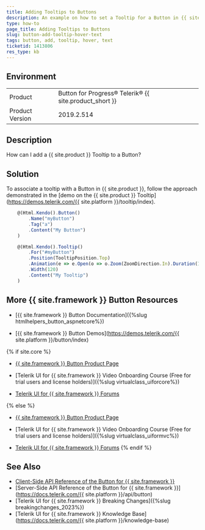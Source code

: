 ```yaml
---
title: Adding Tooltips to Buttons
description: An example on how to set a Tooltip for a Button in {{ site.product }}.
type: how-to
page_title: Adding Tooltips to Buttons
slug: button-add-tooltip-hover-text
tags: button, add, tooltip, hover, text
ticketid: 1413806
res_type: kb
---
```


## Environment

<table>
 <tr>
  <td>Product</td>
  <td>Button for Progress® Telerik® {{ site.product_short }}</td>
 </tr>
 <tr>
  <td>Product Version</td>
  <td>2019.2.514</td>
 </tr>
</table>

## Description

How can I add a {{ site.product }} Tooltip to a Button?

## Solution

To associate a tooltip with a Button in {{ site.product }}, follow the approach demonstrated in the [demo on the {{ site.product }} Tooltip](https://demos.telerik.com/{{ site.platform }}/tooltip/index).  

```javascript
    @(Html.Kendo().Button()
        .Name("myButton")
        .Tag("a")
        .Content("My Button")
    )

    @(Html.Kendo().Tooltip()
        .For("#myButton")
        .Position(TooltipPosition.Top)
        .Animation(e => e.Open(o => o.Zoom(ZoomDirection.In).Duration(150)))
        .Width(120)
        .Content("My Tooltip")
    )
```

## More {{ site.framework }} Button Resources

* [{{ site.framework }} Button Documentation]({%slug htmlhelpers_button_aspnetcore%})

* [{{ site.framework }} Button Demos](https://demos.telerik.com/{{ site.platform }}/button/index)

{% if site.core %}
* [{{ site.framework }} Button Product Page](https://www.telerik.com/aspnet-core-ui/button)

* [Telerik UI for {{ site.framework }} Video Onboarding Course (Free for trial users and license holders)]({%slug virtualclass_uiforcore%})

* [Telerik UI for {{ site.framework }} Forums](https://www.telerik.com/forums/aspnet-core-ui)

{% else %}
* [{{ site.framework }} Button Product Page](https://www.telerik.com/aspnet-mvc/button)

* [Telerik UI for {{ site.framework }} Video Onboarding Course (Free for trial users and license holders)]({%slug virtualclass_uiformvc%})

* [Telerik UI for {{ site.framework }} Forums](https://www.telerik.com/forums/aspnet-mvc)
{% endif %}

## See Also

* [Client-Side API Reference of the Button for {{ site.framework }}](https://docs.telerik.com/kendo-ui/api/javascript/ui/button)
* [Server-Side API Reference of the Button for {{ site.framework }}](https://docs.telerik.com/{{ site.platform }}/api/button)
* [Telerik UI for {{ site.framework }} Breaking Changes]({%slug breakingchanges_2023%})
* [Telerik UI for {{ site.framework }} Knowledge Base](https://docs.telerik.com/{{ site.platform }}/knowledge-base)
